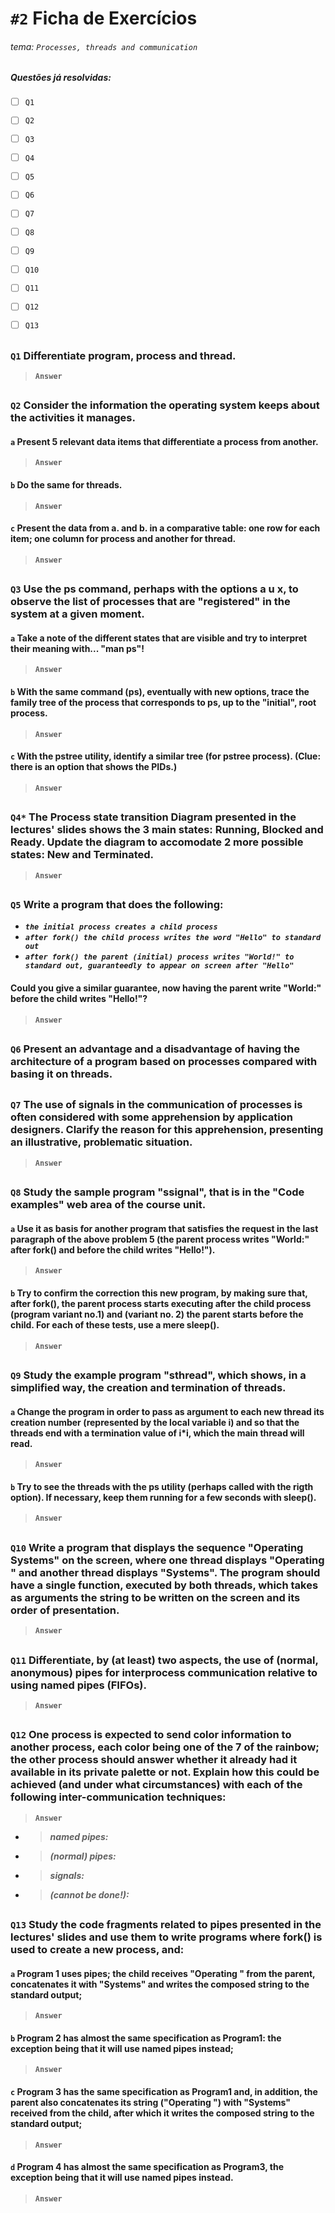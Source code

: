 # `#2` Ficha de Exercícios 

###### tema: `Processes, threads and communication`

##### *Questões já resolvidas:*
- [ ] `Q1`
- [ ] `Q2`
- [ ] `Q3`
- [ ] `Q4`
- [ ] `Q5`
- [ ] `Q6`
- [ ] `Q7`
- [ ] `Q8`
- [ ] `Q9`
- [ ] `Q10`
- [ ] `Q11`
- [ ] `Q12`
- [ ] `Q13`


## 


### `Q1` Differentiate program, process and thread.

>**`Answer`** 

##

### `Q2` Consider the information the operating system keeps about the activities it manages.

#### `a` Present 5 relevant data items that differentiate a process from another.
>**`Answer`** 

#### `b` Do the same for threads.
>**`Answer`** 

#### `c` Present the data from a. and b. in a comparative table: one row for each item; one column for process and another for thread.
>**`Answer`** 

## 

### `Q3` Use the ps command, perhaps with the options a u x, to observe the list of processes that are "registered" in the system at a given moment.

#### `a` Take a note of the different states that are visible and try to interpret their meaning with... "man ps"!
>**`Answer`** 

#### `b` With the same command (ps), eventually with new options, trace the family tree of the process that corresponds to ps, up to the "initial", root process.
>**`Answer`** 

#### `c` With the pstree utility, identify a similar tree (for pstree process). (Clue: there is an option that shows the PIDs.)
>**`Answer`** 

## 

### `Q4*` The Process state transition Diagram presented in the lectures' slides shows the 3 main states: Running, Blocked and Ready. Update the diagram to accomodate 2 more possible states: New and Terminated.

>**`Answer`** 

## 

### `Q5` Write a program that does the following:

* ***`the initial process creates a child process`***
* ***`after fork() the child process writes the word "Hello" to standard out`***
* ***`after fork() the parent (initial) process writes "World!" to standard out, guaranteedly to appear on screen after "Hello"`***

#### Could you give a similar guarantee, now having the parent write "World:" before the child writes "Hello!"?


>**`Answer`** 

## 

### `Q6` Present an advantage and a disadvantage of having the architecture of a program based on processes compared with basing it on threads.


## 

### `Q7` The use of signals in the communication of processes is often considered with some apprehension by application designers. Clarify the reason for this apprehension, presenting an illustrative, problematic situation.

>**`Answer`** 

## 

### `Q8` Study the sample program "ssignal", that is in the "Code examples" web area of the course unit.

#### `a` Use it as basis for another program that satisfies the request in the last paragraph of the above problem 5 (the parent process writes "World:" after fork() and before the child writes "Hello!").
>**`Answer`** 

#### `b` Try to confirm the correction this new program, by making sure that, after fork(), the parent process starts executing after the child process (program variant no.1) and (variant no. 2) the parent starts before the child. For each of these tests, use a mere sleep().
>**`Answer`** 

## 

### `Q9` Study the example program "sthread", which shows, in a simplified way, the creation and termination of threads.

#### `a` Change the program in order to pass as argument to each new thread its creation number (represented by the local variable i) and so that the threads end with a termination value of i*i, which the main thread will read.
>**`Answer`** 

#### `b` Try to see the threads with the ps utility (perhaps called with the rigth option). If necessary, keep them running for a few seconds with sleep().
>**`Answer`** 

## 

### `Q10` Write a program that displays the sequence "Operating Systems" on the screen, where one thread displays "Operating " and another thread displays "Systems". The program should have a single function, executed by both threads, which takes as arguments the string to be written on the screen and its order of presentation.


>**`Answer`** 

## 

### `Q11` Differentiate, by (at least) two aspects, the use of (normal, anonymous) pipes for interprocess communication relative to using named pipes (FIFOs).

>**`Answer`** 

## 

### `Q12` One process is expected to send color information to another process, each color being one of the 7 of the rainbow; the other process should answer whether it already had it available in its private palette or not. Explain how this could be achieved (and under what circumstances) with each of the following inter-communication techniques:

>**`Answer`** 
* >***named pipes:***
* >***(normal) pipes:***
* >***signals:***
* >***(cannot be done!):***

## 

### `Q13` Study the code fragments related to pipes presented in the lectures' slides and use them to write programs where fork() is used to create a new process, and:

#### `a` Program 1 uses pipes; the child receives "Operating " from the parent, concatenates it with "Systems" and writes the composed string to the standard output;
>**`Answer`** 

#### `b` Program 2 has almost the same specification as Program1: the exception being that it will use named pipes instead;
>**`Answer`** 

#### `c` Program 3 has the same specification as Program1 and, in addition, the parent also concatenates its string ("Operating ") with "Systems" received from the child, after which it writes the composed string to the standard output;
>**`Answer`** 

#### `d` Program 4 has almost the same specification as Program3, the exception being that it will use named pipes instead.
>**`Answer`** 

##